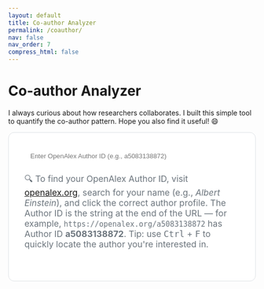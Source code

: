 ```yaml
---
layout: default
title: Co-author Analyzer
permalink: /coauthor/
nav: false
nav_order: 7
compress_html: false
---
```


# Co-author Analyzer

<style>
  .subtitle {
    text-align: left;
    color: #6c757d;
    margin-bottom: 2rem;
    font-size: 1.1rem;
  }

  .card-custom {
    background: var(--global-card-bg-color, #fff);
    border: 1px solid var(--global-divider-color, #dee2e6);
    border-radius: 0.75rem;
    padding: 2rem;
    margin-bottom: 2rem;
  }

  .input-group {
    max-width: 500px;
    margin: 0 auto 1rem;
    display: flex;
    box-shadow: none;
  }

  .input-group input {
    flex: 1;
    border: 1px solid var(--global-divider-color);
    border-right: none;
    border-radius: 0.4rem 0 0 0.4rem;
    padding: 0.5rem 0.75rem;
  }

  .input-group button {
    border: 1px solid var(--global-divider-color);
    background-color: var(--global-theme-color);
    color: white;
    border-radius: 0 0.4rem 0.4rem 0;
    padding: 0.5rem 1rem;
  }

  .openalex-link {
    text-align: center;
    display: block;
    font-size: 0.9rem;
    margin-top: 0.5rem;
  }

  .loading-spinner {
    width: 40px;
    height: 40px;
    border: 4px solid #ccc;
    border-bottom-color: var(--global-theme-color);
    border-radius: 50%;
    display: none;
    margin: 2rem auto;
    animation: spin 1s linear infinite;
  }

  @keyframes spin {
    to { transform: rotate(360deg); }
  }

  .alert-custom {
    text-align: center;
    margin: 1rem auto;
    padding: 0.8rem;
    max-width: 600px;
    border-radius: 0.5rem;
    display: none;
  }

  .alert-danger-custom {
    background-color: #f8d7da;
    color: #721c24;
    border: 1px solid #f5c6cb;
  }

  .results-title {
    text-align: center;
    font-weight: 600;
    margin-bottom: 1rem;
  }

  table.simple-table {
    width: 100%;
    border-collapse: collapse;
    margin-top: 1rem;
  }

  table.simple-table th,
  table.simple-table td {
    border: 1px solid var(--global-divider-color);
    padding: 0.6rem 1rem;
    text-align: left;
  }

  table.simple-table th {
    background: var(--global-light-bg-color);
  }

  .hidden-id {
    display: none;
  }

</style>

I always curious about how researchers collaborates. I built this simple tool to quantify the co-author pattern. Hope you also find it useful! :smile:


<div class="card-custom">
  <div class="input-group">
    <input type="text" id="authorIdInput" placeholder="Enter OpenAlex Author ID (e.g., a5083138872)" onkeypress="if(event.key==='Enter') analyze()">
    <button onclick="analyze()">Analyze</button>
  </div>
<p class="subtitle">
  🔍 To find your OpenAlex Author ID, visit <a href="https://openalex.org/authors?page=1" target="_blank" rel="noopener noreferrer">openalex.org</a>, search for your name (e.g., <em>Albert Einstein</em>), and click the correct author profile. The Author ID is the string at the end of the URL — for example, <code>https://openalex.org/a5083138872</code> has Author ID <strong>a5083138872</strong>. Tip: use <kbd>Ctrl</kbd> + <kbd>F</kbd> to quickly locate the author you're interested in.
</p>

</div>

<div id="loadingSpinner" class="loading-spinner"></div>
<div id="statusAlert" class="alert-custom alert-danger-custom"></div>

<div id="resultsContainer" class="card-custom" style="display: none;">
  <h2 id="resultsTitle" class="results-title"></h2>
  <table class="simple-table" id="resultTable">
    <thead>
      <tr>
        <th class="hidden-id">ID</th>
        <th>Name</th>
        <th style="text-align: center;">Publications</th>
      </tr>
    </thead>
    <tbody></tbody>
  </table>
</div>

<script>
  async function analyze(preloadId = null) {
    const authorId = preloadId || document.getElementById("authorIdInput").value.trim();
    if (!authorId) {
      showStatus('Please enter an OpenAlex Author ID.', 'danger');
      return;
    }

    const loadingSpinner = document.getElementById("loadingSpinner");
    const statusAlert = document.getElementById("statusAlert");
    const resultsContainer = document.getElementById("resultsContainer");
    const tableBody = document.querySelector("#resultTable tbody");

    loadingSpinner.style.display = "block";
    statusAlert.style.display = "none";
    resultsContainer.style.display = "none";
    tableBody.innerHTML = "";

    try {
      const authorUrl = `https://api.openalex.org/authors/${authorId}`;
      const authorResponse = await fetch(authorUrl);
      if (!authorResponse.ok) throw new Error('Author not found. Please check the ID.');

      const authorInfo = await authorResponse.json();
      const targetAuthorName = authorInfo.display_name;
      document.getElementById("resultsTitle").textContent = `Co-authors of ${targetAuthorName}`;

      const results = {};
      let cursor = "*";
      while (cursor) {
        const url = `https://api.openalex.org/works?filter=author.id:${authorId}&per-page=200&cursor=${cursor}`;
        const response = await fetch(url);
        const data = await response.json();
        if (data.results) {
          data.results.forEach(work => {
            work.authorships.forEach(author => {
              const id = author.author.id?.split("/").pop();
              const name = author.author.display_name;
              if (id && name && name !== targetAuthorName) {
                if (!results[name]) results[name] = { ids: new Set(), count: 0 };
                results[name].ids.add(id);
                results[name].count += 1;
              }
            });
          });
        }
        cursor = data.meta.next_cursor;
      }

      if (Object.keys(results).length === 0) {
        showStatus("No co-author data found for this author ID.", "danger");
        return;
      }

      const entries = Object.entries(results).sort((a, b) => b[1].count - a[1].count);
      entries.forEach(([name, data]) => {
        const ids = Array.from(data.ids);
        const row = `<tr>
          <td class="hidden-id">${ids.join(", ")}</td>
          <td title="OpenAlex IDs: ${ids.join(", ")}">${name}</td>
          <td style="text-align: center;">${data.count}</td>
        </tr>`;
        tableBody.insertAdjacentHTML("beforeend", row);
      });

      resultsContainer.style.display = "block";
    } catch (error) {
      showStatus(`Error: ${error.message}`, 'danger');
    } finally {
      loadingSpinner.style.display = "none";
    }
  }

  function showStatus(message, type = 'info') {
    const alert = document.getElementById('statusAlert');
    alert.textContent = message;
    alert.className = `alert-custom alert-${type}-custom`;
    alert.style.display = 'block';
  }
</script>